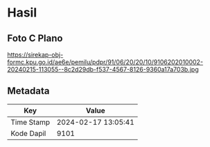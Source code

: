# Hasil

## Foto C Plano

https://sirekap-obj-formc.kpu.go.id/ae6e/pemilu/pdpr/91/06/20/20/10/9106202010002-20240215-113055--8c2d29db-f537-4567-8126-9360a17a703b.jpg


## Metadata

| Key        | Value               |
| ---------- | ------------------- |
| Time Stamp | 2024-02-17 13:05:41 |
| Kode Dapil | 9101                |



